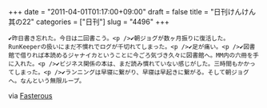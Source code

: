 +++
date = "2011-04-01T01:17:00+09:00"
draft = false
title = "日刊けんけん 其の22"
categories = ["日刊"]
slug = "4496"
+++


    ✔昨日書き忘れた。今日は二回書こう。<p />✔朝ジョグが数ヶ月振りに復活した。RunKeeperの扱いにまだ不慣れでログが千切れてしまった。<p />✔足が痛い。<p />✔図書館で借りれば本読めるジャナイカということに今ごろ気づき久々に図書館へ。MM内の六冊を手に入れた。<p />✔ビジネス関係の本は、まだ読み慣れていない感じがした。三時間もかかってしまった。<p />✔ランニングは早寝に繋がり、早寝は早起きに繋がる。そして朝ジョグへ。なんという無限ループ。

<div class="posterous_quote_citation">via <a href="http://www.lastday.jp/2011/02/28/fasterous">Fasterous</a></div>
  
